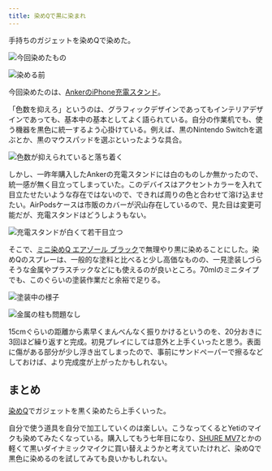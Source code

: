 ```yaml
---
title: 染めQで黒に染まれ
---
```

手持ちのガジェットを染めQで染めた。

![](https://lh6.googleusercontent.com/8AA10oj0S2cxVxb1aLAEjyiAHYZ2WH_3r2BhbprhxzHM-vUdf6KfFw7eCxwIKZy9nZQwfwRgQLskXD72dwtA9YaNgGjNAdNPl-KQ3zq0-OQdnf2wPUo-aajVPYZ_qHNFWnMhl9tPx6A3eqOgpz6EHIa2-ZZNpUguP_3Y7Qq977M0quXXz9FUFgEOv4cN "今回染めたもの")

![](https://lh6.googleusercontent.com/JT6HITy4xXLbfHGqNT7-RGCI7z5b1NZLNFvbmf-7zI2DZW5IQk3FTVIDUahDJVIJ4yCftRzcvSEO0XYwkhi_qeuQJBaZHa_xBVHQFdl8sEQA2_nBZ4Qjb6fWskPyt5fmo5drBo7CKWPVtc0oW1fPA68L1UD_YahLpdhzfZZDWHopR3oJ5XgeMc4pcy70 "染める前")

今回染めたのは、[AnkerのiPhone充電スタンド](https://r7kamura.com/articles/2021-09-06-anker-iphone-stand)。

「色数を抑えろ」というのは、グラフィックデザインであってもインテリアデザインであっても、基本中の基本としてよく語られている。自分の作業机でも、使う機器を黒色に統一するよう心掛けている。例えば、黒のNintendo Switchを選ぶとか、黒のマウスパッドを選ぶといったような具合。

![](https://lh5.googleusercontent.com/9sfDlyQhJKfyp-WIT635cMs1uEwzsMNzJoSUsCGnuFDh_BQ3I5HKRZM0TM1Ju5_uUsDkMzSiVGYKoMfm5BVnn4P7I8IpDTsvkrC0JOSOT7LN3C1RTPczNxXq3-BM6mP6k9oz3w7cTK1M9T-11kypmbyu8U-hN3BLQWK9ujDAwxWaiDZVbMcbfRuBEFtj "色数が抑えられていると落ち着く")

しかし、一昨年購入したAnkerの充電スタンドには白のものしか無かったので、統一感が無く目立ってしまっていた。このデバイスはアクセントカラーを入れて目立たせたいような存在ではないので、できれば周りの色と合わせて溶け込ませたい。AirPodsケースは市販のカバーが沢山存在しているので、見た目は変更可能だが、充電スタンドはどうしようもない。

![](https://lh6.googleusercontent.com/CjXoJX1ETdgVwuPno5mtOF2XQqdEtbQ-qDitOQIJm0hLpZErsIsu77yMnkPxI40runRIAYpYxz3kG5lAMRMn1vsgm9cNfwLlsnTaGBI6s3qz0Enmlvq17rTW3QOHYK2ANMTiHnreQ0gpSnNJW6Ys4XrAfY-CIygB-t1Psu4j8L-WRL76-Pudp5-6cxtR "充電スタンドが白くて若干目立つ")

そこで、[ミニ染めQ エアゾール ブラック](https://www.amazon.co.jp/dp/B003QMFUKO)で無理やり黒に染めることにした。染めQのスプレーは、一般的な塗料と比べると少し高価なものの、一見塗装しづらそうな金属やプラスチックなどにも使えるのが良いところ。70mlのミニタイプでも、このぐらいの塗装作業だと余裕で足りる。

![](https://lh3.googleusercontent.com/4rUOwc0Wrv5O8eJUQuLyDykQJoYveacYuPWiAm3v1-IZtx1OyKjRUn2CEyoYeuCy_z9L8F38IUv2-n5gjpSunRmR8Nn4AQxMfwanf2U0TP0Ltnqz6QwHtQL9b1otWnheEs3A_L-UDHGyuYbdSUYONd0eQDZVjfmrrvp-Zlfpgy0VUUy3Z32tvnuKvekZ "塗装中の様子")

![](https://lh4.googleusercontent.com/jVRi-ESlm0FjrEqA-WB0HKpbZ0VueVy5Hz2IqGReqGB-Zwrwhl2UKbqq2yUc7EVXfGSrqmbZIPFdUf5l4chWFXWxr_trqXP3EO5GXkVPgGmOQyUK-MLqf17Ar4cuj4C7VNLXfq5Q5C6rmG-mTyI67V9DUCEP2xs9HmxNe8RrHN4PA1M6WA3EUaPYeq_f "金属の柱も問題なし")

15cmぐらいの距離から素早くまんべんなく振りかけるというのを、20分おきに3回ほど繰り返すと完成。初見プレイにしては意外と上手くいったと思う。表面に傷がある部分が少し浮き出てしまったので、事前にサンドペーパーで擦るなどしておけば、より完成度が上がったかもしれない。

まとめ
---

[染めQ](https://www.amazon.co.jp/dp/B003QMFUKO)でガジェットを黒く染めたら上手くいった。

自分で使う道具を自分で加工していくのは楽しい。こうなってくるとYetiのマイクも染めてみたくなっている。購入してもう七年目になり、[SHURE MV7](https://www.amazon.co.jp/dp/B08KY7G1GV)とかの軽くて黒いダイナミックマイクに買い替えようかと考えていたけれど、染めQで黒色に染めるのを試してみても良いかもしれない。
